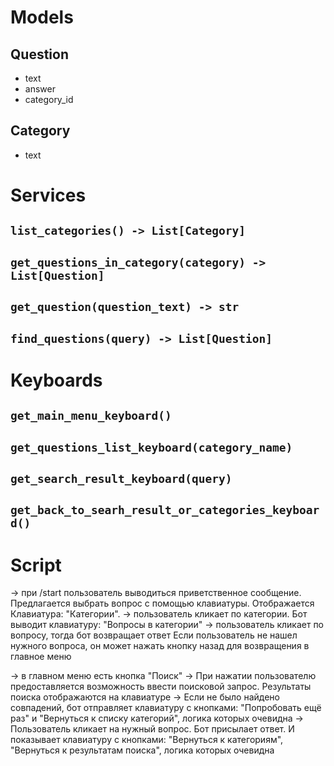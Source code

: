 # Models

## Question
- text
- answer
- category_id

## Category
- text

# Services

## `list_categories() -> List[Category]`
## `get_questions_in_category(category) -> List[Question]`
## `get_question(question_text) -> str`
## `find_questions(query) -> List[Question]`


# Keyboards

## `get_main_menu_keyboard()`
## `get_questions_list_keyboard(category_name)`
## `get_search_result_keyboard(query)`
## `get_back_to_searh_result_or_categories_keyboard()`

# Script

-> при /start пользователь выводиться приветственное сообщение. Предлагается выбрать вопрос с помощью клавиатуры. Отображается Клавиатура: "Категории".
-> пользователь кликает по категории. Бот выводит клавиатуру: "Вопросы в категории"
-> пользователь кликает по вопросу, тогда бот возвращает ответ
Если пользователь не нашел нужного вопроса, он может нажать кнопку назад для возвращения в главное меню

-> в главном меню есть кнопка "Поиск"
-> При нажатии пользователю предоставляется возможность ввести поисковой запрос. Результаты поиска отображаются на клавиатуре
-> Если не было найдено совпадений, бот отправляет клавиатуру с кнопками: "Попробовать ещё раз" и "Вернуться к списку категорий", логика которых очевидна
-> Пользователь кликает на нужный вопрос. Бот присылает ответ. И показывает клавиатуру с кнопками: "Вернуться к категориям", "Вернуться к результатам поиска", логика которых очевидна